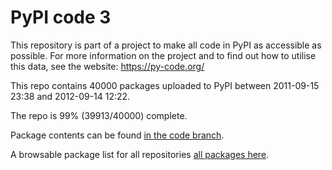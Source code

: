 # PyPI code 3

This repository is part of a project to make all code in PyPI as accessible as possible. For more information 
on the project and to find out how to utilise this data, see the website: https://py-code.org/

This repo contains 40000 packages uploaded to PyPI between 
2011-09-15 23:38 and 2012-09-14 12:22.

The repo is 99% (39913/40000) complete.

Package contents can be found [in the code branch](https://github.com/pypi-data/pypi-mirror-3/tree/code/packages).

A browsable package list for all repositories [all packages here](https://py-code.org/repositories/pypi-mirror-3).


